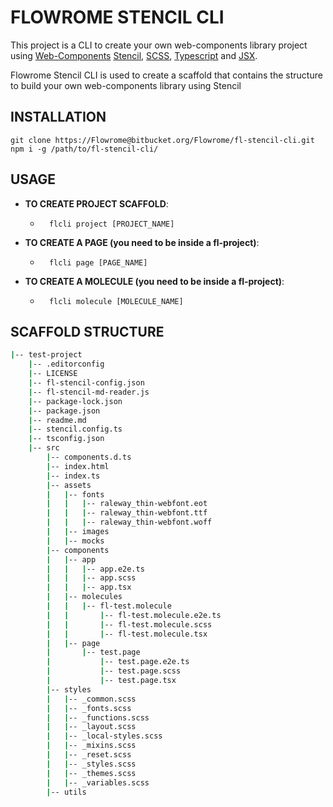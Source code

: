 # FLOWROME STENCIL CLI

This project is a CLI to create your own web-components library project using [Web-Components](https://www.webcomponents.org/) [Stencil](https://stenciljs.com/), [SCSS](https://sass-lang.com/), [Typescript](https://www.typescriptlang.org/) and [JSX](https://it.reactjs.org/docs/introducing-jsx.html).

Flowrome Stencil CLI is used to create a scaffold that contains the structure to build your own web-components library using Stencil

## INSTALLATION
```node
git clone https://Flowrome@bitbucket.org/Flowrome/fl-stencil-cli.git
npm i -g /path/to/fl-stencil-cli/
```

## USAGE
* **TO CREATE PROJECT SCAFFOLD**:
    - ```node
        flcli project [PROJECT_NAME]
        ```
* **TO CREATE A PAGE (you need to be inside a fl-project)**:
    - ```node
        flcli page [PAGE_NAME]
        ```
* **TO CREATE A MOLECULE (you need to be inside a fl-project)**:
    - ```node
        flcli molecule [MOLECULE_NAME]
        ```

## SCAFFOLD STRUCTURE
```bash
|-- test-project
    |-- .editorconfig
    |-- LICENSE
    |-- fl-stencil-config.json
    |-- fl-stencil-md-reader.js
    |-- package-lock.json
    |-- package.json
    |-- readme.md
    |-- stencil.config.ts
    |-- tsconfig.json
    |-- src
        |-- components.d.ts
        |-- index.html
        |-- index.ts
        |-- assets
        |   |-- fonts
        |   |   |-- raleway_thin-webfont.eot
        |   |   |-- raleway_thin-webfont.ttf
        |   |   |-- raleway_thin-webfont.woff
        |   |-- images
        |   |-- mocks
        |-- components
        |   |-- app
        |   |   |-- app.e2e.ts
        |   |   |-- app.scss
        |   |   |-- app.tsx
        |   |-- molecules
        |   |   |-- fl-test.molecule
        |   |       |-- fl-test.molecule.e2e.ts
        |   |       |-- fl-test.molecule.scss
        |   |       |-- fl-test.molecule.tsx
        |   |-- page
        |       |-- test.page
        |           |-- test.page.e2e.ts
        |           |-- test.page.scss
        |           |-- test.page.tsx
        |-- styles
        |   |-- _common.scss
        |   |-- _fonts.scss
        |   |-- _functions.scss
        |   |-- _layout.scss
        |   |-- _local-styles.scss
        |   |-- _mixins.scss
        |   |-- _reset.scss
        |   |-- _styles.scss
        |   |-- _themes.scss
        |   |-- _variables.scss
        |-- utils
```